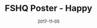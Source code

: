 ---
setID: 8
path: /product/FSHQPoster-Happy
date: 2017-11-05
title: FSHQ Poster - Happy
description: Lorem ipsum dolor sit amet, consectetur adipiscing elit. Curabitur ultrices, ligula non euismod posuere, ligula enim placerat purus, pharetra ultrices metus est in mi. Sed malesuada elementum odio et feugiat. Donec in neque neque. Proin gravida vehicula ultricies. Pellentesque lacinia fermentum faucibus. Aliquam dapibus mauris sed diam viverra, consequat auctor.
price: '400.00'
image1024: https://psdwizard.github.io/fullstackhq-paymongo/assets/FSHQPoster-Happy-1024.png
image150: https://psdwizard.github.io/fullstackhq-paymongo/assets/FSHQPoster-Happy-150.png
image300: https://psdwizard.github.io/fullstackhq-paymongo/assets/FSHQPoster-Happy-300.png
altText: product image
weight: '200 g'
dimensions: ''
materials: ''
OtherInfo: Lorem ipsum dolor sit amet, consectetur adipiscing elit. Curabitur 
---